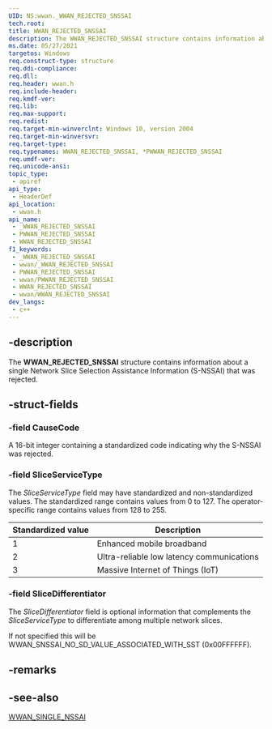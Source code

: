 ```yaml
---
UID: NS:wwan._WWAN_REJECTED_SNSSAI
tech.root: 
title: WWAN_REJECTED_SNSSAI
description: The WWAN_REJECTED_SNSSAI structure contains information about a single Network Slice Selection Assistance Information (S-NSSAI) that was rejected.
ms.date: 05/27/2021
targetos: Windows
req.construct-type: structure
req.ddi-compliance: 
req.dll: 
req.header: wwan.h
req.include-header: 
req.kmdf-ver: 
req.lib: 
req.max-support: 
req.redist: 
req.target-min-winverclnt: Windows 10, version 2004
req.target-min-winversvr: 
req.target-type: 
req.typenames: WWAN_REJECTED_SNSSAI, *PWWAN_REJECTED_SNSSAI
req.umdf-ver: 
req.unicode-ansi: 
topic_type:
 - apiref
api_type:
 - HeaderDef
api_location:
 - wwan.h
api_name:
 - _WWAN_REJECTED_SNSSAI
 - PWWAN_REJECTED_SNSSAI
 - WWAN_REJECTED_SNSSAI
f1_keywords:
 - _WWAN_REJECTED_SNSSAI
 - wwan/_WWAN_REJECTED_SNSSAI
 - PWWAN_REJECTED_SNSSAI
 - wwan/PWWAN_REJECTED_SNSSAI
 - WWAN_REJECTED_SNSSAI
 - wwan/WWAN_REJECTED_SNSSAI
dev_langs:
 - c++
---
```


## -description

The **WWAN_REJECTED_SNSSAI** structure contains information about a single Network Slice Selection Assistance Information (S-NSSAI) that was rejected.

## -struct-fields

### -field CauseCode

A 16-bit integer containing a standardized code indicating why the S-NSSAI was rejected.

### -field SliceServiceType

The *SliceServiceType* field may have standardized and non-standardized values. The standardized range contains values from 0 to 127. The operator-specific range contains values from 128 to 255.

| Standardized value | Description |
|--- |--- |
| 1 | Enhanced mobile broadband |
| 2 | Ultra-reliable low latency communications |
| 3 | Massive Internet of Things (IoT) |

### -field SliceDifferentiator

The *SliceDifferentiator* field is optional information that complements the *SliceServiceType* to differentiate among multiple network slices.

If not specified this will be WWAN_SNSSAI_NO_SD_VALUE_ASSOCIATED_WITH_SST (0x00FFFFFF).

## -remarks

## -see-also

[WWAN_SINGLE_NSSAI](ns-wwan-wwan_single_nssai.md)
